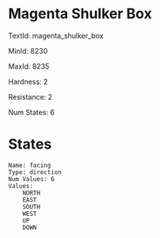 # Magenta Shulker Box

TextId: magenta_shulker_box

MinId: 8230

MaxId: 8235

Hardness: 2

Resistance: 2


Num States: 6

# States
```
Name: facing
Type: direction
Num Values: 6
Values:
    NORTH
    EAST
    SOUTH
    WEST
    UP
    DOWN
```